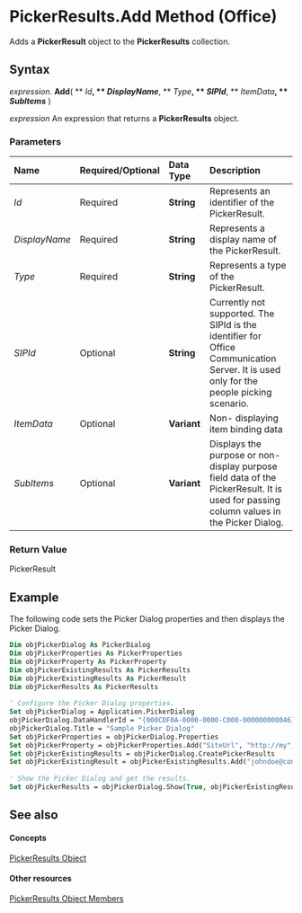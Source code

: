 
# PickerResults.Add Method (Office)

Adds a  **PickerResult** object to the **PickerResults** collection.


## Syntax

 _expression_. **Add**( ** _Id_**, ** _DisplayName_**, ** _Type_**, ** _SIPId_**, ** _ItemData_**, ** _SubItems_** )

 _expression_ An expression that returns a **PickerResults** object.


### Parameters



|**Name**|**Required/Optional**|**Data Type**|**Description**|
|:-----|:-----|:-----|:-----|
| _Id_|Required|**String**|Represents an identifier of the PickerResult.|
| _DisplayName_|Required|**String**|Represents a display name of the PickerResult. |
| _Type_|Required|**String**|Represents a type of the PickerResult.|
| _SIPId_|Optional|**String**|Currently not supported. The SIPId is the identifier for Office Communication Server. It is used only for the people picking scenario.|
| _ItemData_|Optional|**Variant**|Non- displaying item binding data|
| _SubItems_|Optional|**Variant**|Displays the purpose or non-display purpose field data of the PickerResult. It is used for passing column values in the Picker Dialog.|

### Return Value

PickerResult


## Example

The following code sets the Picker Dialog properties and then displays the Picker Dialog.


```vb
Dim objPickerDialog As PickerDialog 
Dim objPickerProperties As PickerProperties 
Dim objPickerProperty As PickerProperty 
Dim objPickerExistingResults As PickerResults 
Dim objPickerExistingResults As PickerResult 
Dim objPickerResults As PickerResults 
 
' Configure the Picker Dialog properties. 
Set objPickerDialog = Application.PickerDialog 
objPickerDialog.DataHandlerId = "{000CDF0A-0000-0000-C000-000000000046}" 
objPickerDialog.Title = "Sample Picker Dialog" 
Set objPickerProperties = objPickerDialog.Properties 
Set objPickerProperty = objPickerProperties.Add("SiteUrl", "http://my", msoPickerFieldtypeText) 
Set objPickerExistingResults = objPickerDialog.CreatePickerResults 
Set objPickerExistingResult = objPickerExistingResults.Add("johndoe@contoso.com", "John Doe", "User") 
 
' Show the Picker Dialog and get the results. 
Set objPickerResults = objPickerDialog.Show(True, objPickerExistingResult)
```


## See also


#### Concepts


[PickerResults Object](c0e2e097-021b-7ed4-2f94-8204c849bc17.md)
#### Other resources


[PickerResults Object Members](6b6ec287-4d88-cc7d-7cfa-f641b1481bbe.md)